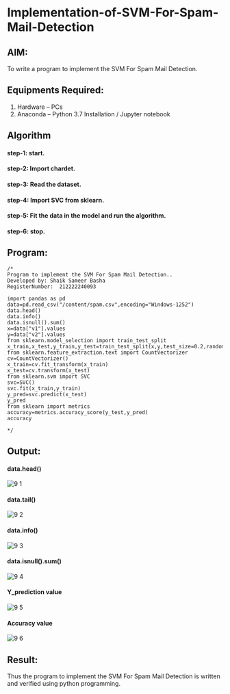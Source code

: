 # Implementation-of-SVM-For-Spam-Mail-Detection

## AIM:
To write a program to implement the SVM For Spam Mail Detection.

## Equipments Required:
1. Hardware – PCs
2. Anaconda – Python 3.7 Installation / Jupyter notebook

## Algorithm
#### step-1: start.
#### step-2: Import chardet.
#### step-3: Read the dataset.
#### step-4: Import SVC from sklearn.
#### step-5: Fit the data in the model and run the algorithm.
#### step-6: stop.

## Program:
```
/*
Program to implement the SVM For Spam Mail Detection..
Developed by: Shaik Sameer Basha
RegisterNumber:  212222240093

import pandas as pd
data=pd.read_csv("/content/spam.csv",encoding="Windows-1252")
data.head()
data.info()
data.isnull().sum()
x=data["v1"].values
y=data["v2"].values
from sklearn.model_selection import train_test_split
x_train,x_test,y_train,y_test=train_test_split(x,y,test_size=0.2,random_state=0)
from sklearn.feature_extraction.text import CountVectorizer
cv=CountVectorizer()
x_train=cv.fit_transform(x_train)
x_test=cv.transform(x_test)
from sklearn.svm import SVC
svc=SVC()
svc.fit(x_train,y_train)
y_pred=svc.predict(x_test)
y_pred
from sklearn import metrics
accuracy=metrics.accuracy_score(y_test,y_pred)
accuracy

*/
```

## Output:

#### data.head()
![9 1](https://github.com/shaikSameerbasha5404/Implementation-of-SVM-For-Spam-Mail-Detection/assets/118707756/ce0792be-cc74-4313-81d6-dec04b87dd14)

#### data.tail()
![9 2](https://github.com/shaikSameerbasha5404/Implementation-of-SVM-For-Spam-Mail-Detection/assets/118707756/2b44469d-82ba-4191-8db7-004bf0532e82)


#### data.info()
![9 3](https://github.com/shaikSameerbasha5404/Implementation-of-SVM-For-Spam-Mail-Detection/assets/118707756/5dcd8b78-7aa1-4581-94a0-be6d892744a8)

#### data.isnull().sum()
![9 4](https://github.com/shaikSameerbasha5404/Implementation-of-SVM-For-Spam-Mail-Detection/assets/118707756/bcb12144-7b33-4543-a742-660b83d5958c)

#### Y_prediction value
![9 5](https://github.com/shaikSameerbasha5404/Implementation-of-SVM-For-Spam-Mail-Detection/assets/118707756/2e963ed9-6b5e-49bc-bd8f-fd242fec88f9)

#### Accuracy value
![9 6](https://github.com/shaikSameerbasha5404/Implementation-of-SVM-For-Spam-Mail-Detection/assets/118707756/b4214768-72fb-41cb-8f35-7fbf2e43ab6a)



## Result:
Thus the program to implement the SVM For Spam Mail Detection is written and verified using python programming.
